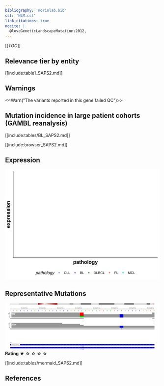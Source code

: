 ```yaml
---
bibliography: 'morinlab.bib'
csl: 'NLM.csl'
link-citations: true
nocite: |
  @loveGeneticLandscapeMutations2012, 
---
```

[[_TOC_]]




## Relevance tier by entity

[[include:table1_SAPS2.md]]

## Warnings

<<Warn("The variants reported in this gene failed QC")>>

## Mutation incidence in large patient cohorts (GAMBL reanalysis)

[[include:tables/BL_SAPS2.md]]

[[include:browser_SAPS2.md]]

## Expression
![](images/gene_expression/SAPS2_by_pathology.svg)
<!-- ORIGIN: loveGeneticLandscapeMutations2012 -->
<!-- BL: loveGeneticLandscapeMutations2012 -->

## Representative Mutations

![](primary/Love_SAPS2.svg)
**Rating**
&starf; &star; &star; &star; &star;


[[include:tables/mermaid_SAPS2.md]]

## References


